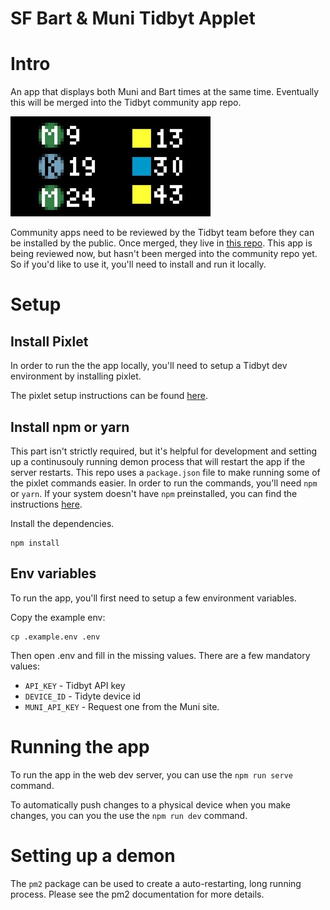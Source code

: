 # SF Bart & Muni Tidbyt Applet

# Intro

An app that displays both Muni and Bart times at the same time. Eventually this will be merged into the Tidbyt community app repo.

![Image](sf_bart_muni.jpg)

Community apps need to be reviewed by the Tidbyt team before they can be installed by the public. Once merged, they live in [this repo](https://github.com/tidbyt/community/). This app is being reviewed now, but hasn't been merged into the community repo yet. So if you'd like to use it, you'll need to install and run it locally.

# Setup

## Install Pixlet

In order to run the the app locally, you'll need to setup a Tidbyt dev environment by installing pixlet.

The pixlet setup instructions can be found [here](https://tidbyt.dev/docs/build/installing-pixlet).

## Install npm or yarn

This part isn't strictly required, but it's helpful for development and setting up a continusouly running demon process that will restart the app if the server restarts. This repo uses a `package.json` file to make running some of the pixlet commands easier. In order to run the commands, you'll need `npm` or `yarn`. If your system doesn't have `npm` preinstalled, you can find the instructions [here](https://docs.npmjs.com/downloading-and-installing-node-js-and-npm).

Install the dependencies.
```
npm install
```

## Env variables

To run the app, you'll first need to setup a few environment variables.

Copy the example env:

```
cp .example.env .env
```

Then open .env and fill in the missing values. There are a few mandatory values:
* `API_KEY` - Tidbyt API key
* `DEVICE_ID` - Tidyte device id
* `MUNI_API_KEY` - Request one from the Muni site.


# Running the app
To run the app in the web dev server, you can use the `npm run serve` command.

To automatically push changes to a physical device when you make changes, you can you the use the `npm run dev` command.

# Setting up a demon
The `pm2` package can be used to create a auto-restarting, long running process. Please see the pm2 documentation for more details.
